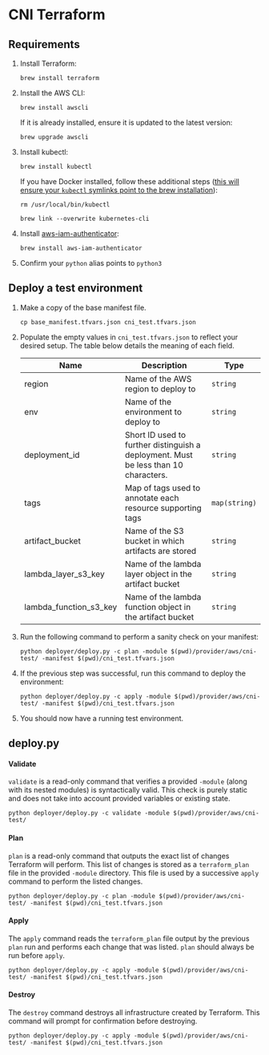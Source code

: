 # CNI Terraform

## Requirements

1. Install Terraform:

    ```
    brew install terraform
   ```

2. Install the AWS CLI:

    ```
    brew install awscli
   ```

    If it is already installed, ensure it is updated to the latest version:

    ```
    brew upgrade awscli
   ```

3. Install kubectl:

    ```
    brew install kubectl
   ```

   If you have Docker installed, follow these additional steps ([this will ensure your `kubectl` symlinks point to the brew installation](https://stackoverflow.com/a/55737973)):

   ```
   rm /usr/local/bin/kubectl

   brew link --overwrite kubernetes-cli
    ```

4. Install [aws-iam-authenticator](https://github.com/awsdocs/amazon-eks-user-guide/blob/master/doc_source/install-aws-iam-authenticator.md):

    ```
    brew install aws-iam-authenticator
   ```

5. Confirm your `python` alias points to `python3`

## Deploy a test environment

1. Make a copy of the base manifest file.

    ```
   cp base_manifest.tfvars.json cni_test.tfvars.json
   ```

2. Populate the empty values in `cni_test.tfvars.json` to reflect your desired setup. The table below details the meaning of each field.

    | Name | Description | Type
    |------|-------------|------|
    | region | Name of the AWS region to deploy to | `string` |
    | env | Name of the environment to deploy to | `string` |
    | deployment\_id | Short ID used to further distinguish a deployment. Must be less than 10 characters. | `string` |
    | tags | Map of tags used to annotate each resource supporting tags | `map(string)` |
    | artifact\_bucket | Name of the S3 bucket in which artifacts are stored | `string` |
    | lambda\_layer\_s3\_key | Name of the lambda layer object in the artifact bucket | `string` |
    | lambda\_function\_s3\_key | Name of the lambda function object in the artifact bucket | `string` |

3. Run the following command to perform a sanity check on your manifest:

   ```
   python deployer/deploy.py -c plan -module $(pwd)/provider/aws/cni-test/ -manifest $(pwd)/cni_test.tfvars.json
   ```

4. If the previous step was successful, run this command to deploy the environment:

    ```
    python deployer/deploy.py -c apply -module $(pwd)/provider/aws/cni-test/ -manifest $(pwd)/cni_test.tfvars.json
    ```

5. You should now have a running test environment.

## deploy.py

#### Validate

`validate` is a read-only command that verifies a provided `-module` (along with its nested modules) is syntactically valid. This check is purely static and does not take into account provided variables or existing state.

    python deployer/deploy.py -c validate -module $(pwd)/provider/aws/cni-test/

#### Plan

`plan` is a read-only command that outputs the exact list of changes Terraform will perform. This list of changes is stored as a `terraform_plan` file in the provided `-module` directory. This file is used by a successive `apply` command to perform the listed changes.

    python deployer/deploy.py -c plan -module $(pwd)/provider/aws/cni-test/ -manifest $(pwd)/cni_test.tfvars.json

#### Apply

The `apply` command reads the `terraform_plan` file output by the previous `plan` run and performs each change that was listed. `plan` should always be run before `apply`.

    python deployer/deploy.py -c apply -module $(pwd)/provider/aws/cni-test/ -manifest $(pwd)/cni_test.tfvars.json

#### Destroy

The `destroy` command destroys all infrastructure created by Terraform. This command will prompt for confirmation before destroying.

    python deployer/deploy.py -c apply -module $(pwd)/provider/aws/cni-test/ -manifest $(pwd)/cni_test.tfvars.json